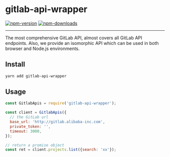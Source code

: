 # gitlab-api-wrapper

[![npm-version](https://img.shields.io/npm/v/gitlab-api-wrapper.svg?style=flat-square)](https://www.npmjs.com/package/gitlab-api-wrapper)
[![npm-downloads](https://img.shields.io/npm/dt/gitlab-api-wrapper.svg?style=flat-square)](https://www.npmjs.com/package/gitlab-api-wrapper)

---

The most comprehensive GitLab API, almost covers all GitLab API endpoints. Also, we provide an isomorphic API which can be used in both browser and Node.js environments.

## Install

```bash
yarn add gitlab-api-wrapper
```

## Usage

```js
const GitlabApis = require('gitlab-api-wrapper');

const client = GitlabApis({
  // the GitLab url
  base_url: 'http://gitlab.alibaba-inc.com',
  private_token: '',
  timeout: 3000,
});

// return a promise object
const ret = client.projects.list({search: 'xx'});
```
